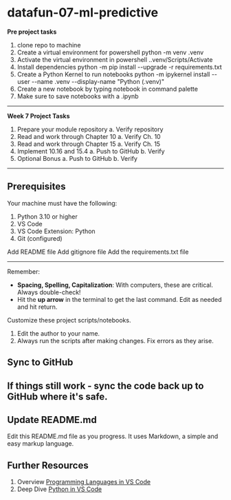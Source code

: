 # datafun-07-ml-predictive

**Pre project tasks**
1. clone repo to machine
2. Create a virtual environment for powershell python -m venv .venv
3. Activate the virtual environment in powershell .\.venv/Scripts/Activate
4. Install dependencies python -m pip install --upgrade -r requirements.txt
5. Create a Python Kernel to run notebooks python -m ipykernel install --user --name .venv --display-name "Python (.venv)"
6. Create a new notebook by typing notebook in command palette
7. Make sure to save notebooks with a .ipynb

------------------------------------
**Week 7 Project Tasks**
1. Prepare your module repository
    a. Verify repository
2. Read and work through Chapter 10
    a. Verify Ch. 10
3. Read and work through Chapter 15
    a. Verify Ch. 15
4. Implement 10.16 and 15.4
    a. Push to GitHub
    b. Verify
5. Optional Bonus
    a. Push to GitHub
    b. Verify

------------------------------------
## Prerequisites
Your machine must have the following:

1. Python 3.10 or higher
1. VS Code
1. VS Code Extension: Python
1. Git (configured)

Add README file
Add gitignore file
Add the requirements.txt file

------------------------------------
Remember:

- **Spacing, Spelling, Capitalization**: With computers, these are critical. Always double-check!
- Hit the **up arrow** in the terminal to get the last command. Edit as needed and hit return.


Customize these project scripts/notebooks.

1. Edit the author to your name.
1. Always run the scripts after making changes. Fix errors as they arise.

## Sync to GitHub

If things still work - sync the code back up to GitHub where it's safe.
---

## Update README.md

Edit this README.md file as you progress. It uses Markdown, a simple and easy markup language.


## Further Resources

1. Overview [Programming Languages in VS Code](https://code.visualstudio.com/docs/languages/overview)
1. Deep Dive [Python in VS Code](https://code.visualstudio.com/docs/python/python-tutorial)